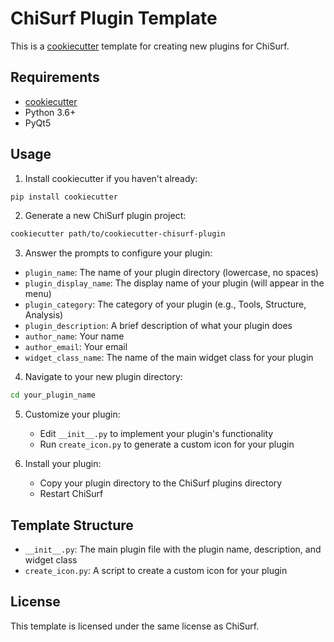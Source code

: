 # ChiSurf Plugin Template

This is a [cookiecutter](https://github.com/cookiecutter/cookiecutter) template for creating new plugins for ChiSurf.

## Requirements

- [cookiecutter](https://github.com/cookiecutter/cookiecutter)
- Python 3.6+
- PyQt5

## Usage

1. Install cookiecutter if you haven't already:

```bash
pip install cookiecutter
```

2. Generate a new ChiSurf plugin project:

```bash
cookiecutter path/to/cookiecutter-chisurf-plugin
```

3. Answer the prompts to configure your plugin:

- `plugin_name`: The name of your plugin directory (lowercase, no spaces)
- `plugin_display_name`: The display name of your plugin (will appear in the menu)
- `plugin_category`: The category of your plugin (e.g., Tools, Structure, Analysis)
- `plugin_description`: A brief description of what your plugin does
- `author_name`: Your name
- `author_email`: Your email
- `widget_class_name`: The name of the main widget class for your plugin

4. Navigate to your new plugin directory:

```bash
cd your_plugin_name
```

5. Customize your plugin:
   - Edit `__init__.py` to implement your plugin's functionality
   - Run `create_icon.py` to generate a custom icon for your plugin

6. Install your plugin:
   - Copy your plugin directory to the ChiSurf plugins directory
   - Restart ChiSurf

## Template Structure

- `__init__.py`: The main plugin file with the plugin name, description, and widget class
- `create_icon.py`: A script to create a custom icon for your plugin

## License

This template is licensed under the same license as ChiSurf.